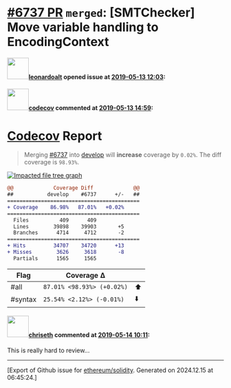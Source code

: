 # [\#6737 PR](https://github.com/ethereum/solidity/pull/6737) `merged`: [SMTChecker] Move variable handling to EncodingContext

#### <img src="https://avatars.githubusercontent.com/u/504195?u=ce2facd14af9fd474ebff49f0d44891f56f7500f&v=4" width="50">[leonardoalt](https://github.com/leonardoalt) opened issue at [2019-05-13 12:03](https://github.com/ethereum/solidity/pull/6737):



#### <img src="https://avatars.githubusercontent.com/in/254?v=4" width="50">[codecov](https://github.com/apps/codecov) commented at [2019-05-13 14:59](https://github.com/ethereum/solidity/pull/6737#issuecomment-491858730):

# [Codecov](https://codecov.io/gh/ethereum/solidity/pull/6737?src=pr&el=h1) Report
> Merging [#6737](https://codecov.io/gh/ethereum/solidity/pull/6737?src=pr&el=desc) into [develop](https://codecov.io/gh/ethereum/solidity/commit/01dd9ba2ae74e4bf923e9c39f20c85cfc3f1e22d?src=pr&el=desc) will **increase** coverage by `0.02%`.
> The diff coverage is `98.93%`.

[![Impacted file tree graph](https://codecov.io/gh/ethereum/solidity/pull/6737/graphs/tree.svg?width=650&token=87PGzVEwU0&height=150&src=pr)](https://codecov.io/gh/ethereum/solidity/pull/6737?src=pr&el=tree)

```diff
@@             Coverage Diff             @@
##           develop    #6737      +/-   ##
===========================================
+ Coverage    86.98%   87.01%   +0.02%     
===========================================
  Files          409      409              
  Lines        39898    39903       +5     
  Branches      4714     4712       -2     
===========================================
+ Hits         34707    34720      +13     
+ Misses        3626     3618       -8     
  Partials      1565     1565
```

| Flag | Coverage Δ | |
|---|---|---|
| #all | `87.01% <98.93%> (+0.02%)` | :arrow_up: |
| #syntax | `25.54% <2.12%> (-0.01%)` | :arrow_down: |

#### <img src="https://avatars.githubusercontent.com/u/9073706?v=4" width="50">[chriseth](https://github.com/chriseth) commented at [2019-05-14 10:11](https://github.com/ethereum/solidity/pull/6737#issuecomment-492175936):

This is really hard to review...


-------------------------------------------------------------------------------



[Export of Github issue for [ethereum/solidity](https://github.com/ethereum/solidity). Generated on 2024.12.15 at 06:45:24.]
